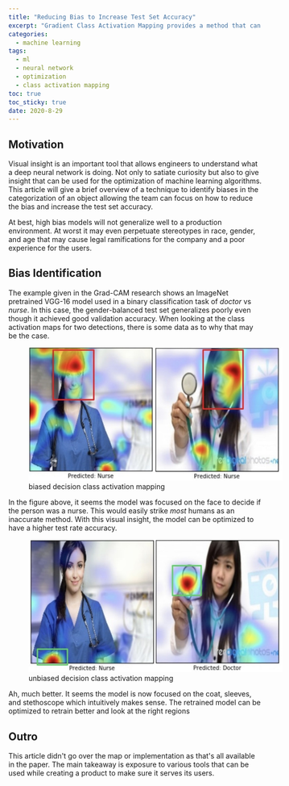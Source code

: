 ```yaml
---
title: "Reducing Bias to Increase Test Set Accuracy" 
excerpt: "Gradient Class Activation Mapping provides a method that can be used to visually explore possible biases in the CNNs and DNNs"
categories:
  - machine learning
tags:
  - ml
  - neural network
  - optimization
  - class activation mapping
toc: true
toc_sticky: true
date: 2020-8-29
---
```

<script id="MathJax-script" async src="https://cdnjs.cloudflare.com/ajax/libs/mathjax/2.7.7/MathJax.js?config=TeX-MML-AM_CHTML"></script>

## Motivation
Visual insight is an important tool that allows engineers to understand what a deep neural network is doing. Not only to satiate curiosity but also to give insight that can be used for the optimization of machine learning algorithms. This article will give a brief overview of a technique to identify biases in the categorization of an object allowing the team can focus on how to reduce the bias and increase the test set accuracy.

At best, high bias models will not generalize well to a production environment. At worst it may even perpetuate stereotypes in race, gender, and age that may cause legal ramifications for the company and a poor experience for the users.

## Bias Identification
The example given in the Grad-CAM research shows an ImageNet pretrained VGG-16 model used in a binary classification task of *doctor* vs *nurse*. In this case, the gender-balanced test set generalizes poorly even though it achieved good validation accuracy. When looking at the class activation maps for two detections, there is some data as to why that may be the case.

<figure style='width: 100%' class='align-center'>
  <a href='/assets/posts/reduce-bias-gradcam/biased-cam.jpg'><img src='/assets/posts/reduce-bias-gradcam/biased-cam.jpg'></a>
  <figcaption>biased decision class activation mapping</figcaption>
</figure>

In the figure above, it seems the model was focused on the face to decide if the person was a nurse. This would easily strike *most* humans as an inaccurate method. With this visual insight, the model can be optimized to have a higher test rate accuracy.

<figure style='width: 100%' class='align-center'>
  <a href='/assets/posts/reduce-bias-gradcam/unbiased-cam.jpg'><img src='/assets/posts/reduce-bias-gradcam/unbiased-cam.jpg'></a>
  <figcaption>unbiased decision class activation mapping</figcaption>
</figure>

Ah, much better. It seems the model is now focused on the coat, sleeves, and stethoscope which intuitively makes sense. The retrained model can be optimized to retrain better and look at the right regions

## Outro
This article didn't go over the map or implementation as that's all available in the paper. The main takeaway is exposure to various tools that can be used while creating a product to make sure it serves its users.
